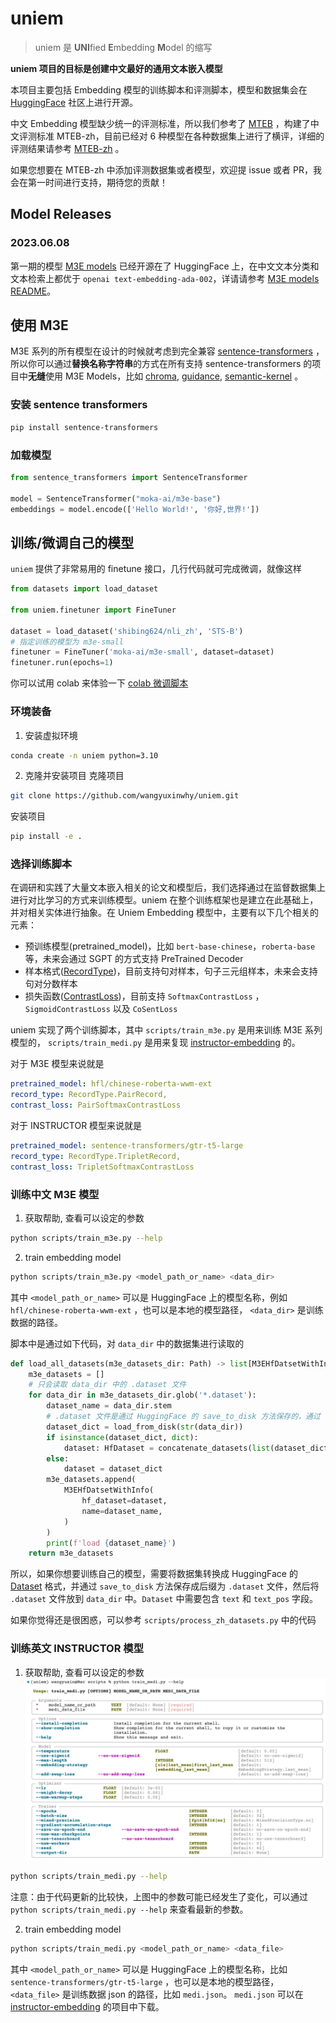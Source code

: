 # uniem

> uniem 是 **UNI**fied **E**mbedding **M**odel 的缩写

**uniem 项目的目标是创建中文最好的通用文本嵌入模型**

本项目主要包括 Embedding 模型的训练脚本和评测脚本，模型和数据集会在 [HuggingFace](https://huggingface.co/) 社区上进行开源。

中文 Embedding 模型缺少统一的评测标准，所以我们参考了 [MTEB](https://huggingface.co/spaces/mteb/leaderboard) ，构建了中文评测标准 MTEB-zh，目前已经对 6 种模型在各种数据集上进行了横评，详细的评测结果请参考 [MTEB-zh](https://github.com/wangyuxinwhy/uniem/tree/main/mteb-zh) 。

如果您想要在 MTEB-zh 中添加评测数据集或者模型，欢迎提 issue 或者 PR，我会在第一时间进行支持，期待您的贡献！

## Model Releases

### 2023.06.08

第一期的模型 [M3E models](https://huggingface.co/moka-ai/m3e-base) 已经开源在了 HuggingFace 上，在中文文本分类和文本检索上都优于 `openai text-embedding-ada-002`，详请请参考 [M3E models README](https://huggingface.co/moka-ai/m3e-base/blob/main/README.md)。

## 使用 M3E

M3E 系列的所有模型在设计的时候就考虑到完全兼容 [sentence-transformers](https://www.sbert.net/) ，所以你可以通过**替换名称字符串**的方式在所有支持 sentence-transformers 的项目中**无缝**使用 M3E Models，比如 [chroma](https://docs.trychroma.com/getting-started), [guidance](https://github.com/microsoft/guidance), [semantic-kernel](https://github.com/microsoft/semantic-kernel) 。

### 安装 sentence transformers

```bash
pip install sentence-transformers
```

### 加载模型

```python
from sentence_transformers import SentenceTransformer

model = SentenceTransformer("moka-ai/m3e-base")
embeddings = model.encode(['Hello World!', '你好,世界!'])
```

## 训练/微调自己的模型

`uniem` 提供了非常易用的 finetune 接口，几行代码就可完成微调，就像这样

```python
from datasets import load_dataset

from uniem.finetuner import FineTuner

dataset = load_dataset('shibing624/nli_zh', 'STS-B')
# 指定训练的模型为 m3e-small
finetuner = FineTuner('moka-ai/m3e-small', dataset=dataset)
finetuner.run(epochs=1)
```

你可以试用 colab 来体验一下 [colab 微调脚本](https://colab.research.google.com/github/wangyuxinwhy/uniem/blob/main/examples/finetune.ipynb)

### 环境装备

1. 安装虚拟环境
```bash
conda create -n uniem python=3.10
```

2. 克隆并安装项目
克隆项目
```bash
git clone https://github.com/wangyuxinwhy/uniem.git
```

安装项目
```bash
pip install -e .
```


### 选择训练脚本

在调研和实践了大量文本嵌入相关的论文和模型后，我们选择通过在监督数据集上进行对比学习的方式来训练模型。uniem 在整个训练框架也是建立在此基础上，并对相关实体进行抽象。在 Uniem Embedding 模型中，主要有以下几个相关的元素：

- 预训练模型(pretrained_model)，比如 `bert-base-chinese`，`roberta-base` 等，未来会通过 SGPT 的方式支持 PreTrained Decoder
- 样本格式([RecordType](https://github.com/wangyuxinwhy/uniem/blob/main/uniem/data_structures.py))，目前支持句对样本，句子三元组样本，未来会支持句对分数样本
- 损失函数([ContrastLoss](https://github.com/wangyuxinwhy/uniem/blob/main/uniem/criteria.py))，目前支持 `SoftmaxContrastLoss` ， `SigmoidContrastLoss` 以及 `CoSentLoss`

uniem 实现了两个训练脚本，其中 `scripts/train_m3e.py` 是用来训练 M3E 系列模型的， `scripts/train_medi.py` 是用来复现 [instructor-embedding](https://github.com/HKUNLP/instructor-embedding/tree/main/InstructorEmbedding) 的。

对于 M3E 模型来说就是
```yaml
pretrained_model: hfl/chinese-roberta-wwm-ext
record_type: RecordType.PairRecord,
contrast_loss: PairSoftmaxContrastLoss
```

对于 INSTRUCTOR 模型来说就是
```yaml
pretrained_model: sentence-transformers/gtr-t5-large
record_type: RecordType.TripletRecord,
contrast_loss: TripletSoftmaxContrastLoss
```

### 训练中文 M3E 模型

1. 获取帮助, 查看可以设定的参数
```bash
python scripts/train_m3e.py --help
```

2. train embedding model
```bash
python scripts/train_m3e.py <model_path_or_name> <data_dir>
```

其中 `<model_path_or_name>` 可以是 HuggingFace 上的模型名称，例如 `hfl/chinese-roberta-wwm-ext` ，也可以是本地的模型路径， `<data_dir>` 是训练数据的路径。

脚本中是通过如下代码，对 `data_dir` 中的数据集进行读取的

```python
def load_all_datasets(m3e_datasets_dir: Path) -> list[M3EHfDatsetWithInfo]:
    m3e_datasets = []
    # 只会读取 data_dir 中的 .dataset 文件
    for data_dir in m3e_datasets_dir.glob('*.dataset'):
        dataset_name = data_dir.stem
        # .dataset 文件是通过 HuggingFace 的 save_to_disk 方法保存的，通过 load_from_disk 方法读取
        dataset_dict = load_from_disk(str(data_dir))
        if isinstance(dataset_dict, dict):
            dataset: HfDataset = concatenate_datasets(list(dataset_dict.values()))
        else:
            dataset = dataset_dict
        m3e_datasets.append(
            M3EHfDatsetWithInfo(
                hf_dataset=dataset,
                name=dataset_name,
            )
        )
        print(f'load {dataset_name}')
    return m3e_datasets
```

所以，如果你想要训练自己的模型，需要将数据集转换成 HuggingFace 的 [Dataset](https://huggingface.co/docs/datasets/loading_datasets.html) 格式，并通过 `save_to_disk` 方法保存成后缀为 `.dataset` 文件，然后将 `.dataset` 文件放到 `data_dir` 中。`Dataset` 中需要包含 `text` 和 `text_pos` 字段。

如果你觉得还是很困惑，可以参考 `scripts/process_zh_datasets.py` 中的代码

### 训练英文 INSTRUCTOR 模型

1. 获取帮助, 查看可以设定的参数
![](./docs/imgs/medi-help.png)
```bash
python scripts/train_medi.py --help
```

注意：由于代码更新的比较快，上图中的参数可能已经发生了变化，可以通过 `python scripts/train_medi.py --help` 来查看最新的参数。

2. train embedding model
```bash
python scripts/train_medi.py <model_path_or_name> <data_file>
```
其中 `<model_path_or_name>` 可以是 HuggingFace 上的模型名称，比如 `sentence-transformers/gtr-t5-large` ，也可以是本地的模型路径， `<data_file>` 是训练数据 json 的路径，比如 `medi.json`。 `medi.json` 可以在 [instructor-embedding](https://instructor-embedding.github.io/) 的项目中下载。
